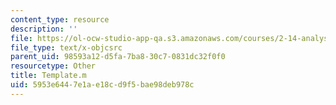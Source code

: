 ```yaml
---
content_type: resource
description: ''
file: https://ol-ocw-studio-app-qa.s3.amazonaws.com/courses/2-14-analysis-and-design-of-feedback-control-systems-spring-2014/5953e6447e1ae18cd9f5bae98deb978c_Template.m
file_type: text/x-objcsrc
parent_uid: 98593a12-d5fa-7ba8-30c7-0831dc32f0f0
resourcetype: Other
title: Template.m
uid: 5953e644-7e1a-e18c-d9f5-bae98deb978c
---
```

